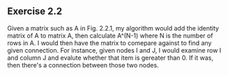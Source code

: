 Exercise 2.2
--
Given a matrix such as A in Fig. 2.2.1, my algorithm would add the identity matrix of A to matrix A, then calculate A^(N-1) where N is the number of rows in A. I would then have the matrix to comepare against to find any given connection. For instance, given nodes I and J, I would examine row I and column J and evalute whether that item is gereater than 0. If it was, then there's a connection between those two nodes.
